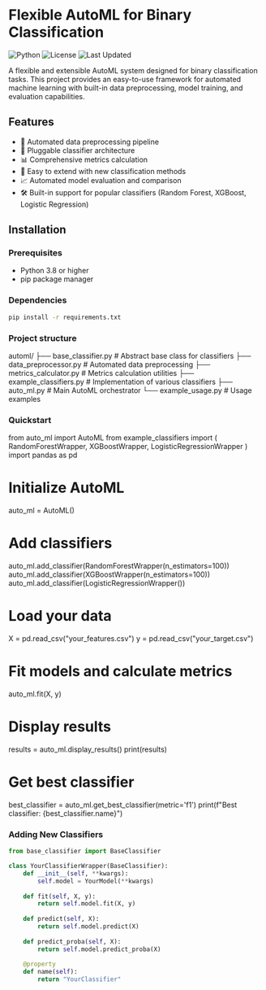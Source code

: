 # Flexible AutoML for Binary Classification

![Python](https://img.shields.io/badge/Python-3.8%2B-blue)
![License](https://img.shields.io/badge/license-MIT-green)
![Last Updated](https://img.shields.io/badge/last%20updated-2025--02--07-brightgreen)

A flexible and extensible AutoML system designed for binary classification tasks. This project provides an easy-to-use framework for automated machine learning with built-in data preprocessing, model training, and evaluation capabilities.

## Features

- 🔄 Automated data preprocessing pipeline
- 🔌 Pluggable classifier architecture
- 📊 Comprehensive metrics calculation
- 🚀 Easy to extend with new classification methods
- 📈 Automated model evaluation and comparison
- 🛠️ Built-in support for popular classifiers (Random Forest, XGBoost, Logistic Regression)

## Installation

### Prerequisites

- Python 3.8 or higher
- pip package manager

### Dependencies

```bash
pip install -r requirements.txt
```

### Project structure

automl/
├── base_classifier.py      # Abstract base class for classifiers
├── data_preprocessor.py    # Automated data preprocessing
├── metrics_calculator.py   # Metrics calculation utilities
├── example_classifiers.py  # Implementation of various classifiers
├── auto_ml.py             # Main AutoML orchestrator
└── example_usage.py       # Usage examples


### Quickstart



from auto_ml import AutoML
from example_classifiers import (
    RandomForestWrapper,
    XGBoostWrapper,
    LogisticRegressionWrapper
)
import pandas as pd

# Initialize AutoML
auto_ml = AutoML()

# Add classifiers
auto_ml.add_classifier(RandomForestWrapper(n_estimators=100))
auto_ml.add_classifier(XGBoostWrapper(n_estimators=100))
auto_ml.add_classifier(LogisticRegressionWrapper())

# Load your data
X = pd.read_csv("your_features.csv")
y = pd.read_csv("your_target.csv")

# Fit models and calculate metrics
auto_ml.fit(X, y)

# Display results
results = auto_ml.display_results()
print(results)

# Get best classifier
best_classifier = auto_ml.get_best_classifier(metric='f1')
print(f"Best classifier: {best_classifier.name}")



### Adding New Classifiers

```python
from base_classifier import BaseClassifier

class YourClassifierWrapper(BaseClassifier):
    def __init__(self, **kwargs):
        self.model = YourModel(**kwargs)
        
    def fit(self, X, y):
        return self.model.fit(X, y)
    
    def predict(self, X):
        return self.model.predict(X)
    
    def predict_proba(self, X):
        return self.model.predict_proba(X)
    
    @property
    def name(self):
        return "YourClassifier"
```
